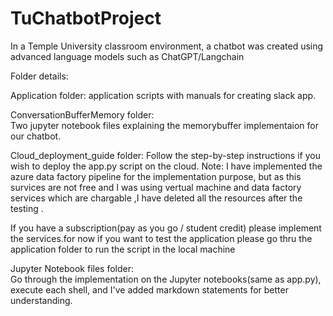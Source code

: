 # TuChatbotProject
In a Temple University classroom environment, a chatbot was created using advanced language models such as ChatGPT/Langchain

Folder details:

Application folder: 
application scripts with manuals for creating slack app.

ConversationBufferMemory folder:	
Two jupyter notebook files explaining the memorybuffer implementaion for our chatbot.

Cloud_deployment_guide folder:
Follow the step-by-step instructions if you wish to deploy the app.py script on the cloud.
Note: I have implemented the azure data factory pipeline for the implementation purpose, but as this survices are not free and I was using vertual machine and data factory services which are chargable ,I have deleted all the resources after the testing .

If you have a subscription(pay as you go / student credit) please implement the services.for now if you want to test the application please go thru the application folder to run the script in the local machine

Jupyter Notebook files folder:	
Go through the implementation on the Jupyter notebooks(same as app.py), execute each shell, and I've added markdown statements for better understanding.
